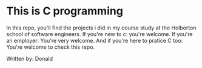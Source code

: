 # This is C programming

In this repo, you'll find the projects i did in my course study at the Holberton school of software engineers. If you're new to c: you're welcome. If you're an employer: You're very welcome. And if you're here to pratice C too: You're welcome to check this repo.

Written by:
Donald